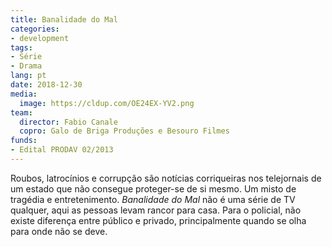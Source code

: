 ```yaml
---
title: Banalidade do Mal
categories:
- development
tags:
- Série
- Drama
lang: pt
date: 2018-12-30
media:
  image: https://cldup.com/OE24EX-YV2.png
team:
  director: Fabio Canale
  copro: Galo de Briga Produções e Besouro Filmes
funds:
- Edital PRODAV 02/2013
---
```


Roubos, latrocínios e corrupção são notícias corriqueiras nos telejornais de um estado que não consegue proteger-se de si mesmo. Um misto de tragédia e entretenimento. _Banalidade do Mal_ não é uma série de TV qualquer, aqui as pessoas levam rancor para casa. Para o policial, não existe diferença entre público e privado, principalmente quando se olha para onde não se deve.
